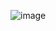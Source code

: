 ![image](https://user-images.githubusercontent.com/86599650/218267529-c988385d-8609-4a56-912f-b1e485c4ec0d.png)
